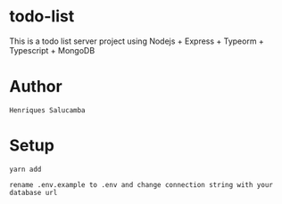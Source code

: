 # todo-list
This is a todo list server project using Nodejs + Express + Typeorm + Typescript + MongoDB

# Author
```
Henriques Salucamba

```
# Setup
```
yarn add

rename .env.example to .env and change connection string with your database url


```
